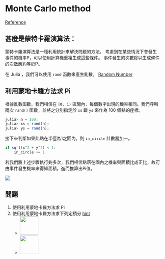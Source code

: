 # Monte Carlo method

[Reference](https://www.wikiwand.com/zh-tw/%E8%92%99%E5%9C%B0%E5%8D%A1%E7%BE%85%E6%96%B9%E6%B3%95)

## 甚麼是蒙特卡羅演算法：

蒙特卡羅演算法是一種利用統計來解決問題的方法。 考慮到在某些情況下會發生事件的機率P，可以使用計算機重複生成這些條件。 事件發生的次數除以生成條件的次數應約等於P。

在 Julia ，我們可以使用 `rand` 函數來產生亂數。 [Random Number](https://docs.julialang.org/en/v1/stdlib/Random/)

## 利用蒙地卡羅方法求 Pi

根據亂數函數，我們相信在 `[0, 1)` 區間內，每個數字出現的機率相同。我們呼叫兩次 `rand()` 函數，並將之分別指定於 `xs` 跟 `ys` 來作為 100 個點的座標。

```julia
julia> n = 100;
julia> xs = rand(n);
julia> ys = rand(n);
```

接下來判斷如果此點在半徑為1之圓內，則 `in_circle` 計數器加一。

```julia
if sqrt(x^2 + y^2) < 1:
    in_circle += 1
```

若我們將上述步驟執行夠多次，我們相信點落在園內之機率與面積比成正比，故可由事件發生機率來得知面積，進而推算出Pi值。

![](https://upload.wikimedia.org/wikipedia/commons/8/84/Pi_30K.gif)

## 問題

1. 使用利用蒙地卡羅方法求 Pi
2. 使用利用蒙地卡羅方法求下列定積分 [hint](https://www.wikiwand.com/en/Riemann_sum)
    * <img src="https://i.imgur.com/yPQ28xu.png" height="60">
    * <img src="https://i.imgur.com/HHBM4lI.png" height="60">
